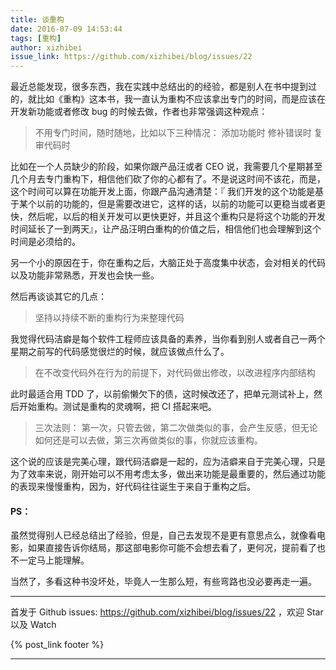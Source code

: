 ```yaml
---
title: 谈重构
date: 2016-07-09 14:53:44
tags: [重构]
author: xizhibei
issue_link: https://github.com/xizhibei/blog/issues/22
---
```

最近总能发现，很多东西，我在实践中总结出的的经验，都是别人在书中提到过的，就比如《重构》这本书，我一直认为重构不应该拿出专门的时间，而是应该在开发新功能或者修改 bug 的时候去做，作者也非常强调这种观点：

> 不用专门时间，随时随地，比如以下三种情况：
> 添加功能时
> 修补错误时
> 复审代码时

比如在一个人员缺少的阶段，如果你跟产品汪或者 CEO 说，我需要几个星期甚至几个月去专门重构下，相信他们砍了你的心都有了。不是说这时间不该花，而是，这个时间可以算在功能开发上面，你跟产品沟通清楚：『
我们开发的这个功能是基于某个以前的功能的，但是需要改进它，这样的话，以前的功能可以更稳当或者更快，然后呢，以后的相关开发可以更快更好，并且这个重构只是将这个功能的开发时间延长了一到两天』，让产品汪明白重构的价值之后，相信他们也会理解到这个时间是必须给的。

另一个小的原因在于，你在重构之后，大脑正处于高度集中状态，会对相关的代码以及功能非常熟悉，开发也会快一些。

然后再谈谈其它的几点：

> 坚持以持续不断的重构行为来整理代码

我觉得代码洁癖是每个软件工程师应该具备的素养，当你看到别人或者自己一两个星期之前写的代码感觉很烂的时候，就应该做点什么了。

> 在不改变代码外在行为的前提下，对代码做出修改，以改进程序内部结构

此时最适合用 TDD 了，以前偷懒欠下的债，这时候改还了，把单元测试补上，然后开始重构。测试是重构的灵魂啊，把 CI 搭起来吧。

> 三次法则：
> 第一次，只管去做，第二次做类似的事，会产生反感，但无论如何还是可以去做，第三次再做类似的事，你就应该重构。

这个说的应该是完美心理，跟代码洁癖是一起的，应为洁癖来自于完美心理，只是为了效率来说，刚开始可以不用考虑太多，做出来功能是最重要的，然后通过功能的表现来慢慢重构，因为，好代码往往诞生于来自于重构之后。
#### PS：

虽然觉得别人已经总结出了经验，但是，自己去发现不是更有意思点么，就像看电影，如果直接告诉你结局，那这部电影你可能不会想去看了，更何况，提前看了也不一定马上能理解。

当然了，多看这种书没坏处，毕竟人一生那么短，有些弯路也没必要再走一遍。


***
首发于 Github issues: https://github.com/xizhibei/blog/issues/22 ，欢迎 Star 以及 Watch

{% post_link footer %}
***